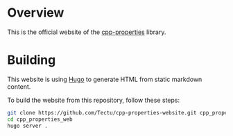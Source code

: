 # Overview
This is the official website of the [cpp-properties](https://github.com/Tectu/cpp-properties) library.

# Building
This website is using [Hugo](https://gohugo.io) to generate HTML from static markdown content.

To build the website from this repository, follow these steps:

```sh
git clone https://github.com/Tectu/cpp-properties-website.git cpp_properties_web
cd cpp_properties_web
hugo server .
```
